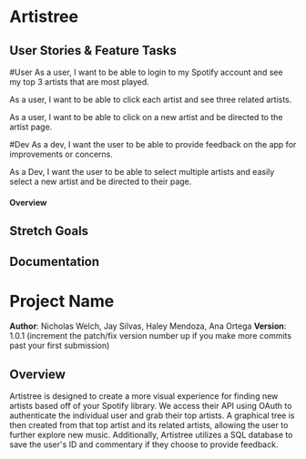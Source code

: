 # Artistree
## User Stories & Feature Tasks
#User
As a user, I want to be able to login to my Spotify account and see my top 3 artists that are most played.

As a user, I want to be able to click each artist and see three related artists.

As a user, I want to be able to click on a new artist and be directed to the artist page.

#Dev
As a dev, I want the user to be able to provide feedback on the app for improvements or concerns.

As a Dev, I want the user to be able to select multiple artists and easily select a new artist and be directed to their page.


#### Overview
## Stretch Goals

## Documentation
# Project Name

**Author**: Nicholas Welch, Jay Silvas, Haley Mendoza, Ana Ortega
**Version**: 1.0.1 (increment the patch/fix version number up if you make more commits past your first submission)

## Overview
Artistree is designed to create a more visual experience for finding new artists based off of your Spotify library. We access their API using OAuth to authenticate the individual user and grab their top artists. A graphical tree is then created from that top artist and its related artists, allowing the user to further explore new music.  Additionally, Artistree utilizes a SQL database to save the user's ID and commentary if they choose to provide feedback.

<!-- ## Getting Started -->
<!-- What are the steps that a user must take in order to build this app on their own machine and get it running? -->

<!-- ## Architecture -->
<!-- Provide a detailed description of the application design. What technologies (languages, libraries, etc) you're using, and any other relevant design information. -->

<!-- ## Change Log -->
<!-- Use this are to document the iterative changes made to your application as each feature is successfully implemented. Use time stamps. Here's an examples:

<!-- 01-01-2001 4:59pm - Application now has a fully-functional express server, with GET and POST routes for the book resource.
## Credits and Collaborations -->
<!-- Give credit (and a link) to other people or resources that helped you build this application. -->

